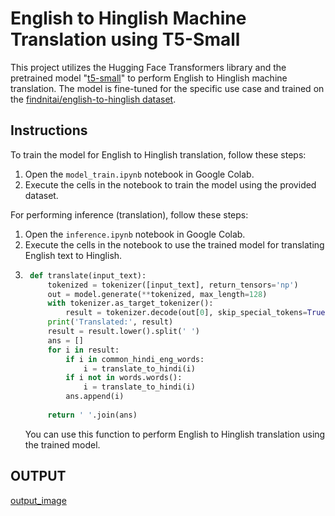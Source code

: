# English to Hinglish Machine Translation using T5-Small

This project utilizes the Hugging Face Transformers library and the pretrained model "[t5-small](https://huggingface.co/t5-small)" to perform English to Hinglish machine translation. The model is fine-tuned for the specific use case and trained on the [findnitai/english-to-hinglish dataset](https://huggingface.co/datasets/findnitai/english-to-hinglish).

## Instructions

To train the model for English to Hinglish translation, follow these steps:

1. Open the `model_train.ipynb` notebook in Google Colab.
2. Execute the cells in the notebook to train the model using the provided dataset.

For performing inference (translation), follow these steps:

1. Open the `inference.ipynb` notebook in Google Colab.
2. Execute the cells in the notebook to use the trained model for translating English text to Hinglish.
3. ```python
    def translate(input_text):
        tokenized = tokenizer([input_text], return_tensors='np')
        out = model.generate(**tokenized, max_length=128)
        with tokenizer.as_target_tokenizer():
            result = tokenizer.decode(out[0], skip_special_tokens=True)
        print('Translated:', result)
        result = result.lower().split(' ')
        ans = []
        for i in result:
            if i in common_hindi_eng_words:
                i = translate_to_hindi(i)
            if i not in words.words():
                i = translate_to_hindi(i)
            ans.append(i)
    
        return ' '.join(ans)
    ```
    You can use this function to perform English to Hinglish translation using the trained model.

## OUTPUT
[output_image](https://github.com/Ayan-Ansar/Eng2HingTranslator/blob/main/output_of_input_text_assignment.png)



    
   
